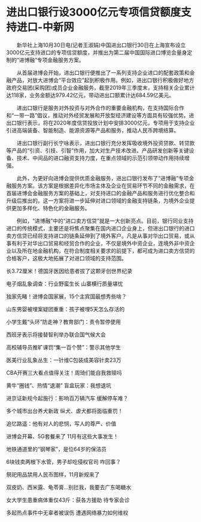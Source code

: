 # 进出口银行设3000亿元专项信贷额度支持进口-中新网

　　新华社上海10月30日电(记者王淑娟)中国进出口银行30日在上海宣布设立3000亿元支持进口的专项信贷额度，并推出为第二届中国国际进口博览会量身定制的“进博融”专项金融服务方案。

　　从首届进博会开始，进出口银行便推出了一系列支持企业进口的配套政策和金融产品，对放大进博会“平台效应”起到积极作用。例如，进出口银行积极做好地方政府交易团(采购团)成员企业金融服务，截至2019年三季度末，支持相关企业累计达118家，业务金额达979.42亿元，带动进出口额累计达684.59亿美元。

　　进出口银行是服务对外投资与对外合作的重要金融机构，在支持国际合作和“一带一路”倡议，推动对外经贸发展和开放型经济建设等方面具有较强优势。进出口银行表示，将在2020年度信贷投放计划中安排3000亿元，专项用于支持企业引进高端装备、智能制造、能源资源等产品和服务，推动人民币跨境结算。

　　进出口银行副行长宁咏表示，进出口银行充分发挥吸收境外投资贷款、转贷款等产品的“引资、引技、引智”作用，加大对生产技术改进、产品研发创新等关键设备、技术、中间品的进口融资支持力度，在重点领域的示范引领带动作用持续增强。

　　此外，为更好向进博会提供优质金融服务，进出口银行发布了“进博融”专项金融服务方案。该方案是根据差异化市场主体及企业在贸易环节不同的金融需求，在首届进博会金融服务方案的基础上，对支持进口的金融产品和服务进行优化整合和升级后推出的。这一方案将进一步延伸对进口领域的金融支持链条，为境外企业提供更加多样化、特色化的金融服务。

　　例如，“进博融”中的“进口卖方信贷”就是一大创新亮点。目前，银行同业支持进口的传统模式，主要还是将焦点聚集在国内进口企业身上，但进出口银行的进口卖方信贷已经将支持进口的链条延伸到了境外客户。凡是从事对华出口贸易，或从事有利于对华出口贸易和经贸合作的企业，不仅是境外中资企业，连境外非中资企业以及所在地金融机构，在符合制度相关要求的前提下，都可成为进口卖方信贷的合格客户，这极大地拓展了对进口领域的支持范围。

长3.72厘米！德国牙医因给患者拔了这颗牙创世界纪录

电子烟乱象调查：行业野蛮生长 山寨横行质量堪忧

独家先睹！进博会国家展，15个主宾国最想秀些啥？  

山东男婴被埋案疑团重重：孩子被埋5天怎么存活的

小学生戴“头环”防走神？教育部门：责令暂停使用

西班牙表示将接替智利举办联合国气候大会

高校辅导员推旷课罚“集一百个赞”：警示其他学生

医美行业乱象丛生：一针维C包装成美容针卖23万

CBA开赛三大看点值得关注！周琦们能自我救赎吗

黄牛“圈钱”、热情“退潮” 盲盒玩家：我想退坑

进京证新规今起施行：影响百万辆汽车 缓解停车难？

多个城市出台养犬新政 纵犬、虐犬都将面临重罚！

追忆路遥：他有对人的悲悯，写人的尊严、价值

进博会开幕、5G套餐来了 11月有这些大事发生！

地铁通道里的“钢琴家”，是位64岁的保洁员

6块钱卖两根下水管，男子却吃侵权官司 咋回事？

祭祀用品禁用人民币图样，11月新规来了

双皮奶、西米露、龟苓膏…别拦我，我要去广东喝糖水

女大学生患重病体重仅43斤：获各方援助 待专家会诊

多起热点事件中无辜者被误伤 遭遇网络暴力如何维权
